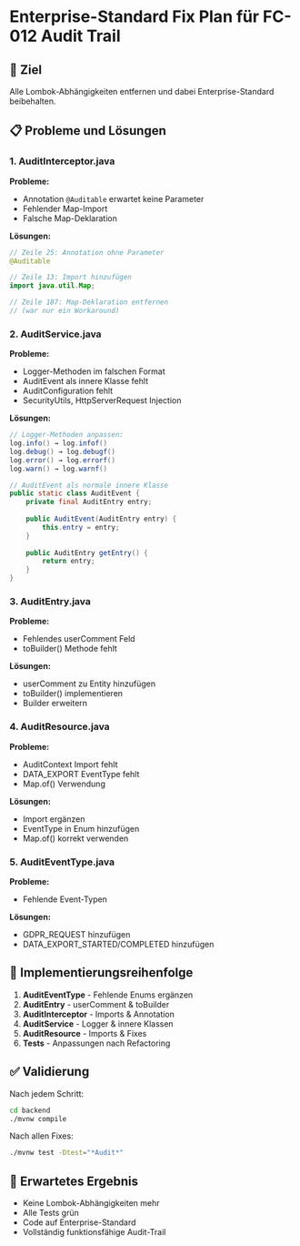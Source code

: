 # Enterprise-Standard Fix Plan für FC-012 Audit Trail

## 🎯 Ziel
Alle Lombok-Abhängigkeiten entfernen und dabei Enterprise-Standard beibehalten.

## 📋 Probleme und Lösungen

### 1. AuditInterceptor.java
**Probleme:**
- Annotation `@Auditable` erwartet keine Parameter
- Fehlender Map-Import
- Falsche Map-Deklaration

**Lösungen:**
```java
// Zeile 25: Annotation ohne Parameter
@Auditable

// Zeile 13: Import hinzufügen
import java.util.Map;

// Zeile 187: Map-Deklaration entfernen
// (war nur ein Workaround)
```

### 2. AuditService.java
**Probleme:**
- Logger-Methoden im falschen Format
- AuditEvent als innere Klasse fehlt
- AuditConfiguration fehlt
- SecurityUtils, HttpServerRequest Injection

**Lösungen:**
```java
// Logger-Methoden anpassen:
log.info() → log.infof()
log.debug() → log.debugf()
log.error() → log.errorf()
log.warn() → log.warnf()

// AuditEvent als normale innere Klasse
public static class AuditEvent {
    private final AuditEntry entry;
    
    public AuditEvent(AuditEntry entry) {
        this.entry = entry;
    }
    
    public AuditEntry getEntry() {
        return entry;
    }
}
```

### 3. AuditEntry.java
**Probleme:**
- Fehlendes userComment Feld
- toBuilder() Methode fehlt

**Lösungen:**
- userComment zu Entity hinzufügen
- toBuilder() implementieren
- Builder erweitern

### 4. AuditResource.java
**Probleme:**
- AuditContext Import fehlt
- DATA_EXPORT EventType fehlt
- Map.of() Verwendung

**Lösungen:**
- Import ergänzen
- EventType in Enum hinzufügen
- Map.of() korrekt verwenden

### 5. AuditEventType.java
**Probleme:**
- Fehlende Event-Typen

**Lösungen:**
- GDPR_REQUEST hinzufügen
- DATA_EXPORT_STARTED/COMPLETED hinzufügen

## 🔧 Implementierungsreihenfolge

1. **AuditEventType** - Fehlende Enums ergänzen
2. **AuditEntry** - userComment & toBuilder
3. **AuditInterceptor** - Imports & Annotation
4. **AuditService** - Logger & innere Klassen
5. **AuditResource** - Imports & Fixes
6. **Tests** - Anpassungen nach Refactoring

## ✅ Validierung

Nach jedem Schritt:
```bash
cd backend
./mvnw compile
```

Nach allen Fixes:
```bash
./mvnw test -Dtest="*Audit*"
```

## 🎯 Erwartetes Ergebnis

- Keine Lombok-Abhängigkeiten mehr
- Alle Tests grün
- Code auf Enterprise-Standard
- Vollständig funktionsfähige Audit-Trail